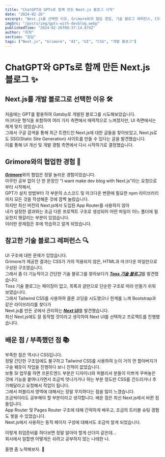 ```yaml
---
title: "ChatGPT와 GPTs로 함께 만든 Next.js 블로그 시작"
date: "2024-02-26"
excerpt: "Next.js를 선택한 이유, Grimore와의 협업 경험, 기술 블로그 레퍼런스, CSS 공부와 부족한 점"
imgSrc: "/posts/img/gpts-with-devblog.webp"
publishedTime: "2024-02-26T08:37:14.874Z"
author: "최혁"
section: "잡담"
tags: ["Next.js", "Grimore", "AI", "UI", "CSS", "개발 블로그"]
---
```


# ChatGPT와 GPTs로 함께 만든 Next.js 블로그 ✨

## Next.js를 개발 블로그로 선택한 이유 🛠️  
처음에는 GPT를 활용하여 Gatsby로 개발된 블로그를 시도해보았습니다.  
마크다운 형식을 포함하여 여러 가지 측면에서 매력적으로 느껴졌지만, UI 측면에서는 제게 맞지 않았습니다.  
그래서 구글 검색을 통해 최근 트렌드인 Next.js에 대한 글들을 찾아보았고, Next.js로도 SSG(Static Site Generation) 사이트를 만들 수 있다는 글을 발견했습니다.  
이를 통해 UI 개선 및 개발 경험 측면에서 다시 시작하기로 결정했습니다.  

## Grimore와의 협업한 경험 🤝  
[***Grimore***](https://chat.openai.com/g/g-n7Rs0IK86-grimoire)와의 협업은 정말 놀라운 경험이었습니다.  
아무런 공부 없이 단 한 문장인 "I want make dev blog with Next.js"라는 요청으로부터 시작해서,  
GPT가 설치 방법부터 각 부분의 소스코드 및 마크다운 변환에 필요한 npm 라이브러리까지 모든 것을 작성해준 것에 깜짝 놀랐습니다.  
하지만 최신 버전의 Next.js에서 도입된 App Router를 사용하지 않아  
내가 설정한 결과와는 조금 다른 프로젝트 구조로 생성되어 어떤 파일이 어느 폴더에 필요한지 헷갈리는 부분이 있었습니다.  
이러한 문제점은 후에 학습하고 알게 되었습니다.  

## 참고한 기술 블로그 레퍼런스 🔍  
UI 구조에 대한 문제가 있었습니다.  
Grimore가 제공한 결과는 CSS가 거의 적용되지 않은, HTML과 마크다운 파일만으로 구성된 구조였습니다.  
그래서 좀 더 기능적이고 간단한 기술 블로그를 찾아보다가 [***Toss 기술 블로그***](https://toss.tech/)를 발견했습니다.  
Toss 기술 블로그는 페이징이 없고, 목록과 글만으로 단순한 구조로 따라 만들기 쉬워 보였습니다.  
그래서 Tailwind CSS를 사용하여 클론 코딩을 시도했으나 한계를 느껴 Bootstrap과 같은 라이브러리를 찾다가  
Next.js를 만든 곳에서 관리하는 [***Next UI***](https://nextui.org/)를 발견했습니다.  
최신 Next.js에도 잘 동작할 것이라고 생각하여 Next UI를 선택하고 프로젝트를 진행했습니다.  

## 배운 점 / 부족했던 점 📚  
부족한 점은 역시나 CSS입니다.  
정말 간단한 구조임에도 불구하고 Tailwind CSS를 사용하여 눈이 거의 먼 할아버지가 구슬 꿰듯이 작업을 진행하다 보니 진척이 없었습니다.  
보통 SI 업무를 하면 프론트엔드 부분은 디자이너와 퍼블리셔 분들이 이쁘게 꾸며놓은 것에 기능을 붙여나가면서 조금씩 엇나가거나 하는 부분 정도만 CSS를 건드리거나 추가해달라고 요청해서 작업이 됩니다.  
그래서 퍼블리셔 영역에 대해서는 정말 무지하다는 점을 많이 느꼈습니다.  
조금씩이라도 공부해야 할 부분이라고 생각합니다. 배운 점은 최신 Next.js에서 바뀐 점들입니다.  
App Router 및 Pages Router 구조에 대해 간략하게 배우고, 조금의 트러블 슈팅 경험도 쌓을 수 있었습니다.  
Next.js에서 사용하는 동적 페이지 구성에 대해서도 조금씩 알게 되었습니다.

이렇게 취업준비를 하다보면 정말 알아야 할게 산더미 같은데...  
회사에서 일할땐 어떻게든 쉬려고 공부하지 않는 나태한 나.  

올핸 좀 노력해보자. 🙏